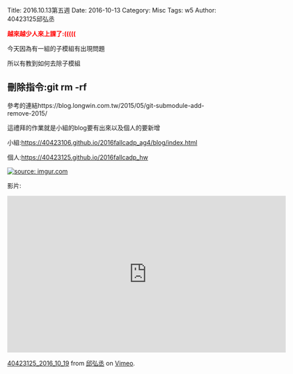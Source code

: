 Title: 2016.10.13第五週
Date: 2016-10-13
Category: Misc
Tags: w5
Author: 40423125邱弘丞

<b><font color="red">越來越少人來上課了:(((((</font></b>

<!-- PELICAN_END_SUMMARY -->
今天因為有一組的子模組有出現問題

所以有教到如何去除子模組

## 刪除指令:git rm -rf

參考的連結https://blog.longwin.com.tw/2015/05/git-submodule-add-remove-2015/

這禮拜的作業就是小組的blog要有出來以及個人的要新增

小組:https://40423106.github.io/2016fallcadp_ag4/blog/index.html

個人:https://40423125.github.io/2016fallcadp_hw

<a href="http://imgur.com/vLLN4Dg"><img src="http://i.imgur.com/vLLN4Dg.jpg" title="source: imgur.com" /></a>

影片:
<iframe src="https://player.vimeo.com/video/187984647" width="640" height="360" frameborder="0" webkitallowfullscreen mozallowfullscreen allowfullscreen></iframe>
<p><a href="https://vimeo.com/187984647">40423125_2016_10_19</a> from <a href="https://vimeo.com/user47988113">邱弘丞</a> on <a href="https://vimeo.com">Vimeo</a>.</p>




